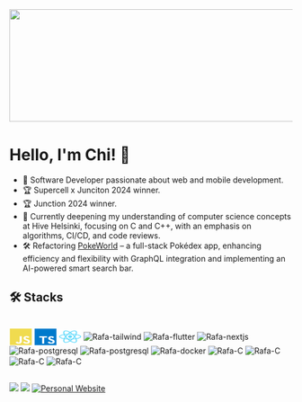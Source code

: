 <img src="./banner2.gif" width="1000" height="200" />


# Hello, I'm Chi! 👋
- 🚀 Software Developer passionate about web and mobile development.
- 🏆 Supercell x Junciton 2024 winner.
- 🏆 Junction 2024 winner.
- 🌱 Currently deepening my understanding of computer science concepts at Hive Helsinki, focusing on C and C++, with an emphasis on algorithms, CI/CD, and code reviews.
- 🛠️ Refactoring [PokeWorld](https://github.com/LeeRichi/pokeWorld) – a full-stack Pokédex app, enhancing efficiency and flexibility with GraphQL integration and implementing an AI-powered smart search bar.

## 🛠️ Stacks
<div style="display: inline_block"><br>
  <img align="center" alt="Rafa-Js" height="30" width="40" src="https://raw.githubusercontent.com/devicons/devicon/master/icons/javascript/javascript-plain.svg">
  <img align="center" alt="Rafa-Ts" height="30" width="40" src="https://raw.githubusercontent.com/devicons/devicon/master/icons/typescript/typescript-plain.svg">
  <img align="center" alt="Rafa-React" height="25" width="40" src="https://raw.githubusercontent.com/devicons/devicon/master/icons/react/react-original.svg">
	<img align="center" alt="Rafa-tailwind" height="30" width="40" src="https://cdn.jsdelivr.net/gh/devicons/devicon@latest/icons/tailwindcss/tailwindcss-original.svg" />
	<img align="center" alt="Rafa-flutter" height="30" width="40" src="https://cdn.jsdelivr.net/gh/devicons/devicon@latest/icons/flutter/flutter-original.svg" />
	<img align="center" alt="Rafa-nextjs" height="30" width="40" src="https://cdn.jsdelivr.net/gh/devicons/devicon@latest/icons/nextjs/nextjs-original.svg" />
	<img align="center" alt="Rafa-postgresql" height="30" width="40" src="https://cdn.jsdelivr.net/gh/devicons/devicon@latest/icons/postgresql/postgresql-original.svg" />
	<img align="center" alt="Rafa-postgresql" height="30" width="40" src="https://cdn.jsdelivr.net/gh/devicons/devicon@latest/icons/mongodb/mongodb-original.svg" />
	<img align="center" alt="Rafa-docker" height="30" width="40" src="https://cdn.jsdelivr.net/gh/devicons/devicon@latest/icons/docker/docker-original.svg" />
	<img align="center" alt="Rafa-C" height="30" width="40" src="https://cdn.jsdelivr.net/gh/devicons/devicon@latest/icons/c/c-original.svg" />
	<img align="center" alt="Rafa-C" height="30" width="40" src="https://cdn.jsdelivr.net/gh/devicons/devicon@latest/icons/graphql/graphql-plain.svg" />
	<img align="center" alt="Rafa-C" height="30" width="40" src="https://cdn.jsdelivr.net/gh/devicons/devicon@latest/icons/amazonwebservices/amazonwebservices-plain-wordmark.svg" />
	<img align="center" alt="Rafa-C" height="30" width="40" src="https://cdn.jsdelivr.net/gh/devicons/devicon@latest/icons/jest/jest-plain.svg" />
</div>

  ##

<div>
  <a href = "mailto:lee.rich.chi@gmail.com"><img src="https://img.shields.io/badge/-Gmail-%23333?style=for-the-badge&logo=gmail&logoColor=white" target="_blank"></a>
  <a href="https://www.linkedin.com/in/leerichchi/" target="_blank"><img src="https://img.shields.io/badge/-LinkedIn-%230077B5?style=for-the-badge&logo=linkedin&logoColor=white" target="_blank"></a>
	<a href="https://leechi.me/" target="_blank">
  	<img src="https://img.shields.io/badge/-Portfolio-4CAF50?style=for-the-badge&logo=google-chrome&logoColor=white" alt="Personal Website">
  </a>
</div>

<!-- <img src="https://media1.giphy.com/media/v1.Y2lkPTc5MGI3NjExa21ic29ocmRlbm1hd3JqYmI3OHZ3a3U1NjkyNzk3djNkbzlwcTF0dyZlcD12MV9pbnRlcm5hbF9naWZfYnlfaWQmY3Q9Zw/kbxvxKwfNnyVodKroM/giphy.gif" width="306" height="200" />
 -->

